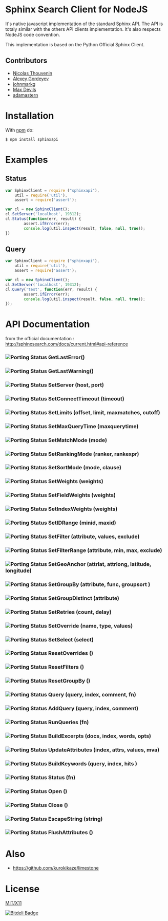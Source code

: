 # Sphinx Search Client for NodeJS

It's native javascript implementation of the standard Sphinx API. The API is totaly similar with the others API clients 
implementation. It's also respects NodeJS code convention.

This implementation is based on the Python Official Sphinx Client. 

## Contributors

  * [Nicolas Thouvenin](https://github.com/touv) 
  * [Alexey Gordeyev](https://github.com/biggora)
  * [johnmarkg](https://github.com/johnmarkg)
  * [Max Devils](https://github.com/mdevils)
  * [adamastern](https://github.com/adamastern)

# Installation

With [npm](http://npmjs.org) do:

    $ npm install sphinxapi


# Examples

## Status

```javascript
var SphinxClient = require ("sphinxapi"),
	util = require('util'),
	assert = require('assert');

var cl = new SphinxClient();
cl.SetServer('localhost', 19312);
cl.Status(function(err, result) {
		assert.ifError(err);
		console.log(util.inspect(result, false, null, true));
})
```

## Query

```javascript
var SphinxClient = require ("sphinxapi"),
	util = require('util'),
	assert = require('assert');

var cl = new SphinxClient();
cl.SetServer('localhost', 19312);
cl.Query('test', function(err, result) { 
		assert.ifError(err);
		console.log(util.inspect(result, false, null, true));
});
```

# API Documentation

from the official documentation : http://sphinxsearch.com/docs/current.html#api-reference

### ![Porting Status](https://github.com/touv/node-sphinxapi/raw/master/vert.png) GetLastError() 
### ![Porting Status](https://github.com/touv/node-sphinxapi/raw/master/vert.png) GetLastWarning() 
### ![Porting Status](https://github.com/touv/node-sphinxapi/raw/master/vert.png) SetServer (host, port) 
### ![Porting Status](https://github.com/touv/node-sphinxapi/raw/master/vert.png) SetConnectTimeout (timeout) 
### ![Porting Status](https://github.com/touv/node-sphinxapi/raw/master/vert.png) SetLimits (offset, limit, maxmatches, cutoff) 
### ![Porting Status](https://github.com/touv/node-sphinxapi/raw/master/vert.png) SetMaxQueryTime (maxquerytime) 
### ![Porting Status](https://github.com/touv/node-sphinxapi/raw/master/vert.png) SetMatchMode (mode) 
### ![Porting Status](https://github.com/touv/node-sphinxapi/raw/master/vert.png) SetRankingMode (ranker, rankexpr) 
### ![Porting Status](https://github.com/touv/node-sphinxapi/raw/master/vert.png) SetSortMode (mode, clause) 
### ![Porting Status](https://github.com/touv/node-sphinxapi/raw/master/vert.png) SetWeights (weights) 
### ![Porting Status](https://github.com/touv/node-sphinxapi/raw/master/vert.png) SetFieldWeights (weights) 
### ![Porting Status](https://github.com/touv/node-sphinxapi/raw/master/vert.png) SetIndexWeights (weights) 
### ![Porting Status](https://github.com/touv/node-sphinxapi/raw/master/vert.png) SetIDRange (minid, maxid) 
### ![Porting Status](https://github.com/touv/node-sphinxapi/raw/master/vert.png) SetFilter (attribute, values, exclude) 
### ![Porting Status](https://github.com/touv/node-sphinxapi/raw/master/vert.png) SetFilterRange (attribute, min, max, exclude) 
### ![Porting Status](https://github.com/touv/node-sphinxapi/raw/master/vert.png) SetGeoAnchor (attrlat, attrlong, latitude, longitude) 
### ![Porting Status](https://github.com/touv/node-sphinxapi/raw/master/vert.png) SetGroupBy (attribute, func, groupsort ) 
### ![Porting Status](https://github.com/touv/node-sphinxapi/raw/master/vert.png) SetGroupDistinct (attribute) 
### ![Porting Status](https://github.com/touv/node-sphinxapi/raw/master/vert.png) SetRetries (count, delay) 
### ![Porting Status](https://github.com/touv/node-sphinxapi/raw/master/vert.png) SetOverride (name, type, values) 
### ![Porting Status](https://github.com/touv/node-sphinxapi/raw/master/vert.png) SetSelect (select) 
### ![Porting Status](https://github.com/touv/node-sphinxapi/raw/master/vert.png) ResetOverrides () 
### ![Porting Status](https://github.com/touv/node-sphinxapi/raw/master/vert.png) ResetFilters () 
### ![Porting Status](https://github.com/touv/node-sphinxapi/raw/master/vert.png) ResetGroupBy () 
### ![Porting Status](https://github.com/touv/node-sphinxapi/raw/master/vert.png) Query (query, index, comment, fn) 
### ![Porting Status](https://github.com/touv/node-sphinxapi/raw/master/vert.png) AddQuery (query, index, comment) 
### ![Porting Status](https://github.com/touv/node-sphinxapi/raw/master/vert.png) RunQueries (fn) 
### ![Porting Status](https://github.com/touv/node-sphinxapi/raw/master/vert.png) BuildExcerpts (docs, index, words, opts) 
### ![Porting Status](https://github.com/touv/node-sphinxapi/raw/master/rouge.png) UpdateAttributes (index, attrs, values, mva) 
### ![Porting Status](https://github.com/touv/node-sphinxapi/raw/master/rouge.png) BuildKeywords (query, index, hits ) 
### ![Porting Status](https://github.com/touv/node-sphinxapi/raw/master/vert.png) Status (fn) 
### ![Porting Status](https://github.com/touv/node-sphinxapi/raw/master/rouge.png) Open () 
### ![Porting Status](https://github.com/touv/node-sphinxapi/raw/master/rouge.png) Close () 
### ![Porting Status](https://github.com/touv/node-sphinxapi/raw/master/rouge.png) EscapeString (string)
### ![Porting Status](https://github.com/touv/node-sphinxapi/raw/master/vert.png) FlushAttributes () 

# Also

* https://github.com/kurokikaze/limestone

# License

[MIT/X11](./blob/master/LICENSE)



[![Bitdeli Badge](https://d2weczhvl823v0.cloudfront.net/touv/node-sphinxapi/trend.png)](https://bitdeli.com/free "Bitdeli Badge")

